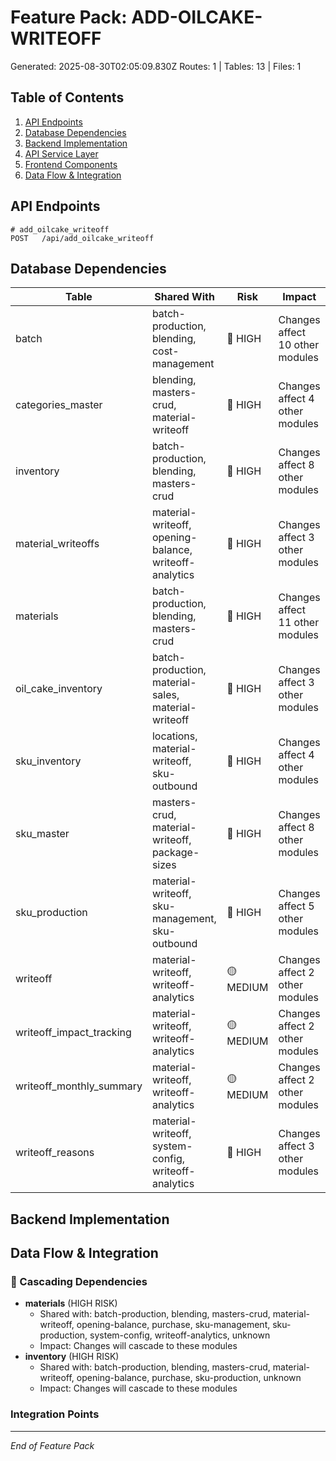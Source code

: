 # Feature Pack: ADD-OILCAKE-WRITEOFF
Generated: 2025-08-30T02:05:09.830Z
Routes: 1 | Tables: 13 | Files: 1

## Table of Contents
1. [API Endpoints](#api-endpoints)
2. [Database Dependencies](#database-dependencies)
3. [Backend Implementation](#backend-implementation)
4. [API Service Layer](#api-service-layer)
5. [Frontend Components](#frontend-components)
6. [Data Flow & Integration](#data-flow--integration)

## API Endpoints
```
# add_oilcake_writeoff
POST   /api/add_oilcake_writeoff
```

## Database Dependencies
| Table | Shared With | Risk | Impact |
|-------|-------------|------|--------|
| batch | batch-production, blending, cost-management | 🔴 HIGH | Changes affect 10 other modules |
| categories_master | blending, masters-crud, material-writeoff | 🔴 HIGH | Changes affect 4 other modules |
| inventory | batch-production, blending, masters-crud | 🔴 HIGH | Changes affect 8 other modules |
| material_writeoffs | material-writeoff, opening-balance, writeoff-analytics | 🔴 HIGH | Changes affect 3 other modules |
| materials | batch-production, blending, masters-crud | 🔴 HIGH | Changes affect 11 other modules |
| oil_cake_inventory | batch-production, material-sales, material-writeoff | 🔴 HIGH | Changes affect 3 other modules |
| sku_inventory | locations, material-writeoff, sku-outbound | 🔴 HIGH | Changes affect 4 other modules |
| sku_master | masters-crud, material-writeoff, package-sizes | 🔴 HIGH | Changes affect 8 other modules |
| sku_production | material-writeoff, sku-management, sku-outbound | 🔴 HIGH | Changes affect 5 other modules |
| writeoff | material-writeoff, writeoff-analytics | 🟡 MEDIUM | Changes affect 2 other modules |
| writeoff_impact_tracking | material-writeoff, writeoff-analytics | 🟡 MEDIUM | Changes affect 2 other modules |
| writeoff_monthly_summary | material-writeoff, writeoff-analytics | 🟡 MEDIUM | Changes affect 2 other modules |
| writeoff_reasons | material-writeoff, system-config, writeoff-analytics | 🔴 HIGH | Changes affect 3 other modules |

## Backend Implementation

## Data Flow & Integration
### 🔗 Cascading Dependencies
- **materials** (HIGH RISK)
  - Shared with: batch-production, blending, masters-crud, material-writeoff, opening-balance, purchase, sku-management, sku-production, system-config, writeoff-analytics, unknown
  - Impact: Changes will cascade to these modules
- **inventory** (HIGH RISK)
  - Shared with: batch-production, blending, masters-crud, material-writeoff, opening-balance, purchase, sku-production, unknown
  - Impact: Changes will cascade to these modules

### Integration Points

---
*End of Feature Pack*